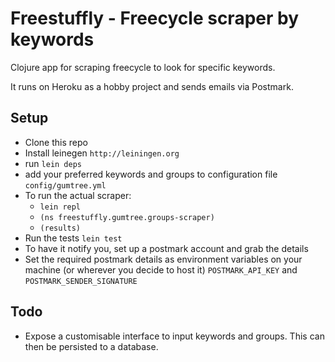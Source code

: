 # Freestuffly - Freecycle scraper by keywords

Clojure app for scraping freecycle to look for specific keywords.

It runs on Heroku as a hobby project and sends emails via Postmark.

## Setup
  - Clone this repo
  - Install leinegen `http://leiningen.org`
  - run `lein deps`
  - add your preferred keywords and groups to configuration file `config/gumtree.yml`
  - To run the actual scraper:
    - `lein repl`
    - `(ns freestuffly.gumtree.groups-scraper)`
    - `(results)`
  - Run the tests `lein test`
  - To have it notify you, set up a postmark account and grab the details
  - Set the required postmark details as environment variables on your machine (or wherever you decide to host it)
  `POSTMARK_API_KEY` and `POSTMARK_SENDER_SIGNATURE`

## Todo
  - Expose a customisable interface to input keywords and groups.  This can then be persisted to a database.


